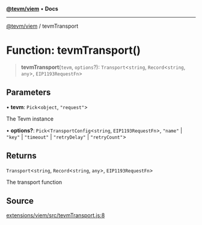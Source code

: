 [**@tevm/viem**](../README.md) • **Docs**

***

[@tevm/viem](../globals.md) / tevmTransport

# Function: tevmTransport()

> **tevmTransport**(`tevm`, `options`?): `Transport`\<`string`, `Record`\<`string`, `any`\>, `EIP1193RequestFn`\>

## Parameters

• **tevm**: `Pick`\<`object`, `"request"`\>

The Tevm instance

• **options?**: `Pick`\<`TransportConfig`\<`string`, `EIP1193RequestFn`\>, `"name"` \| `"key"` \| `"timeout"` \| `"retryDelay"` \| `"retryCount"`\>

## Returns

`Transport`\<`string`, `Record`\<`string`, `any`\>, `EIP1193RequestFn`\>

The transport function

## Source

[extensions/viem/src/tevmTransport.js:8](https://github.com/evmts/tevm-monorepo/blob/main/extensions/viem/src/tevmTransport.js#L8)
